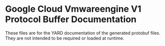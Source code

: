 # Google Cloud Vmwareengine V1 Protocol Buffer Documentation

These files are for the YARD documentation of the generated protobuf files.
They are not intended to be required or loaded at runtime.
